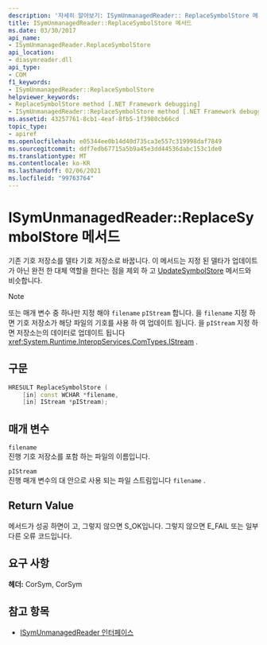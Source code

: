 ```yaml
---
description: '자세히 알아보기: ISymUnmanagedReader:: ReplaceSymbolStore 메서드'
title: ISymUnmanagedReader::ReplaceSymbolStore 메서드
ms.date: 03/30/2017
api_name:
- ISymUnmanagedReader.ReplaceSymbolStore
api_location:
- diasymreader.dll
api_type:
- COM
f1_keywords:
- ISymUnmanagedReader::ReplaceSymbolStore
helpviewer_keywords:
- ReplaceSymbolStore method [.NET Framework debugging]
- ISymUnmanagedReader::ReplaceSymbolStore method [.NET Framework debugging]
ms.assetid: 43257761-8cb1-4eaf-8fb5-1f3980cb66cd
topic_type:
- apiref
ms.openlocfilehash: e05344ee0b14d40d735ca3e557c319998daf7849
ms.sourcegitcommit: ddf7edb67715a5b9a45e3dd44536dabc153c1de0
ms.translationtype: MT
ms.contentlocale: ko-KR
ms.lasthandoff: 02/06/2021
ms.locfileid: "99763764"
---
```

# <a name="isymunmanagedreaderreplacesymbolstore-method"></a>ISymUnmanagedReader::ReplaceSymbolStore 메서드

기존 기호 저장소를 델타 기호 저장소로 바꿉니다. 이 메서드는 지정 된 델타가 업데이트가 아닌 완전 한 대체 역할을 한다는 점을 제외 하 고 [UpdateSymbolStore](isymunmanagedreader-updatesymbolstore-method.md) 메서드와 비슷합니다.  
  
> [!NOTE]
> 또는 매개 변수 중 하나만 지정 해야 `filename` `pIStream` 합니다. 을 `filename` 지정 하면 기호 저장소가 해당 파일의 기호를 사용 하 여 업데이트 됩니다. 을 `pIStream` 지정 하면 저장소는의 데이터로 업데이트 됩니다 <xref:System.Runtime.InteropServices.ComTypes.IStream> .  
  
## <a name="syntax"></a>구문  
  
```cpp  
HRESULT ReplaceSymbolStore (  
    [in] const WCHAR *filename,  
    [in] IStream *pIStream);  
```  
  
## <a name="parameters"></a>매개 변수  

 `filename`  
 진행 기호 저장소를 포함 하는 파일의 이름입니다.  
  
 `pIStream`  
 진행 매개 변수의 대 안으로 사용 되는 파일 스트림입니다 `filename` .  
  
## <a name="return-value"></a>Return Value  

 메서드가 성공 하면이 고, 그렇지 않으면 S_OK입니다. 그렇지 않으면 E_FAIL 또는 일부 다른 오류 코드입니다.  
  
## <a name="requirements"></a>요구 사항  

 **헤더:** CorSym, CorSym  
  
## <a name="see-also"></a>참고 항목

- [ISymUnmanagedReader 인터페이스](isymunmanagedreader-interface.md)

